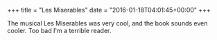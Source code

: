+++
title = "Les Miserables"
date = "2016-01-18T04:01:45+00:00"
+++

The musical Les Miserables was very cool, and the book sounds even cooler. Too bad I'm a terrible reader.
			